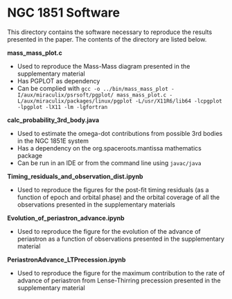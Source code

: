 # NGC 1851 Software

This directory contains the software necessary to reproduce the results
presented in the paper. The contents of the directory are listed below.

**mass_mass_plot.c**
- Used to reproduce the Mass-Mass diagram presented in the supplementary material
- Has PGPLOT as dependency
- Can be complied with `gcc -o ../bin/mass_mass_plot -I/aux/miraculix/psrsoft/pgplot/ mass_mass_plot.c -L/aux/miraculix/packages/linux/pgplot -L/usr/X11R6/lib64 -lcpgplot -lpgplot -lX11 -lm -lgfortran`

**calc_probability_3rd_body.java**
- Used to estimate the omega-dot contributions from possible 3rd bodies in the NGC 1851E system
- Has a dependency on the org.spaceroots.mantissa mathematics package
- Can be run in an IDE or from the command line using `javac/java`

 **Timing_residuals_and_observation_dist.ipynb**
- Used to reproduce the figures for the post-fit timing residuals (as a function of epoch and orbital phase) and the orbital coverage of all the observations presented in the supplementary materials

**Evolution_of_periastron_advance.ipynb**
- Used to reproduce the figure for the evolution of the advance of periastron as a function of observations presented in the supplementary material

**PeriastronAdvance_LTPrecession.ipynb**
- Used to reproduce the figure for the maximum contribution to the rate of advance of periastron from Lense-Thirring precession presented in the supplementary material





